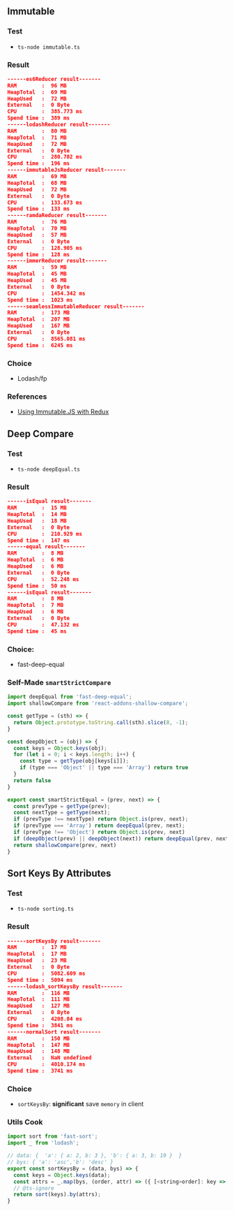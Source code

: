 
## Immutable
### Test
- `ts-node immutable.ts`

### Result
```json
------es6Reducer result-------
RAM        :  96 MB
HeapTotal  :  69 MB
HeapUsed   :  72 MB
External   :  0 Byte
CPU        :  385.773 ms
Spend time :  389 ms
------lodashReducer result-------
RAM        :  80 MB
HeapTotal  :  71 MB
HeapUsed   :  72 MB
External   :  0 Byte
CPU        :  280.702 ms
Spend time :  196 ms
------immutableJsReducer result-------
RAM        :  69 MB
HeapTotal  :  68 MB
HeapUsed   :  72 MB
External   :  0 Byte
CPU        :  133.673 ms
Spend time :  133 ms
------ramdaReducer result-------
RAM        :  76 MB
HeapTotal  :  70 MB
HeapUsed   :  57 MB
External   :  0 Byte
CPU        :  128.905 ms
Spend time :  128 ms
------immerReducer result-------
RAM        :  59 MB
HeapTotal  :  45 MB
HeapUsed   :  45 MB
External   :  0 Byte
CPU        :  1454.342 ms
Spend time :  1023 ms
------seamlessImmutableReducer result-------
RAM        :  173 MB
HeapTotal  :  207 MB
HeapUsed   :  167 MB
External   :  0 Byte
CPU        :  8565.081 ms
Spend time :  6245 ms
```

### Choice
- Lodash/fp

### References
- [Using Immutable.JS with Redux](https://redux.js.org/recipes/using-immutablejs-with-redux/)

## Deep Compare
### Test
- `ts-node deepEqual.ts`

### Result
```json
------isEqual result-------
RAM        :  15 MB
HeapTotal  :  14 MB
HeapUsed   :  18 MB
External   :  0 Byte
CPU        :  210.929 ms
Spend time :  147 ms
------equal result-------
RAM        :  8 MB
HeapTotal  :  6 MB
HeapUsed   :  6 MB
External   :  0 Byte
CPU        :  52.248 ms
Spend time :  50 ms
------isEqual result-------
RAM        :  8 MB
HeapTotal  :  7 MB
HeapUsed   :  6 MB
External   :  0 Byte
CPU        :  47.132 ms
Spend time :  45 ms
```

### Choice:
- fast-deep-equal

### Self-Made `smartStrictCompare`
```javascript
import deepEqual from 'fast-deep-equal';
import shallowCompare from 'react-addons-shallow-compare';

const getType = (sth) => {
  return Object.prototype.toString.call(sth).slice(8, -1);
}

const deepObject = (obj) => {
  const keys = Object.keys(obj);
  for (let i = 0; i < keys.length; i++) {
    const type = getType(obj[keys[i]]);
    if (type === 'Object' || type === 'Array') return true
  }
  return false
}

export const smartStrictEqual = (prev, next) => {
  const prevType = getType(prev);
  const nextType = getType(next);
  if (prevType !== nextType) return Object.is(prev, next);
  if (prevType === 'Array') return deepEqual(prev, next);
  if (prevType !== 'Object') return Object.is(prev, next)
  if (deepObject(prev) || deepObject(next)) return deepEqual(prev, next)
  return shallowCompare(prev, next)
}
```

## Sort Keys By Attributes
### Test
- `ts-node sorting.ts`

### Result
```json
------sortKeysBy result-------
RAM        :  17 MB
HeapTotal  :  17 MB
HeapUsed   :  23 MB
External   :  0 Byte
CPU        :  5082.609 ms
Spend time :  5094 ms
------lodash_sortKeysBy result-------
RAM        :  116 MB
HeapTotal  :  111 MB
HeapUsed   :  127 MB
External   :  0 Byte
CPU        :  4208.04 ms
Spend time :  3841 ms
------normalSort result-------
RAM        :  150 MB
HeapTotal  :  147 MB
HeapUsed   :  148 MB
External   :  NaN undefined
CPU        :  4010.174 ms
Spend time :  3741 ms
```

### Choice
- `sortKeysBy`: **significant** save `memory` in client

### Utils Cook
```javascript
import sort from 'fast-sort';
import _ from 'lodash';

// data: {  'a': { a: 2, b: 3 }, 'b': { a: 3, b: 19 }  }
// bys: { 'a': 'asc','b': 'desc' }
export const sortKeysBy = (data, bys) => {
  const keys = Object.keys(data);
  const attrs = _.map(bys, (order, attr) => ({ [<string>order]: key => _.get(data, [key, attr]) }));
  // @ts-ignore
  return sort(keys).by(attrs);
}
```

